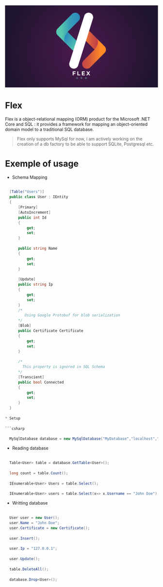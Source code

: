 <p align="center">
  <img src="Utils/logo.png" />
</p>

# Flex 

Flex is a object-relational mapping (ORM) product for the Microsoft .NET Core and SQL : it provides a framework for mapping an object-oriented domain model to a traditional SQL database.

> Flex only supports MySql for now, i am actively working on the creation of a db factory to be able to support SQLite, Postgresql etc.
# Exemple of usage


* Schema Mapping

```csharp

  [Table("Users")]
  public class User : IEntity
  { 
      [Primary]
      [AutoIncrement]
      public int Id
      {
          get;
          set;
      }

      public string Name
      {
          get;
          set;
      }

      [Update]
      public string Ip
      {
          get;
          set;
      }
      /*
         Using Google Protobuf for blob serialization
      */
      [Blob]
      public Certificate Certificate
      {
          get;
          set;
      }

      /*
        This property is ignored in SQL Schema
      */
      [Transcient] 
      public bool Connected
      {
          get;
          set;
      }
  }

* Setup

```csharp

  MySqlDatabase database = new MySqlDatabase("MyDatabase","localhost","root","");
```

* Reading database

```csharp

  Table<User> table = database.GetTable<User>();

  long count = table.Count();

  IEnumerable<User> Users = table.Select();

  IEnumerable<User> users = table.Select(x=> x.Username == "John Doe").GroupBy(x => x.Ip); // Dynamic query builder

```

* Writting database

```csharp

  User user = new User();
  user.Name = "John Doe";
  user.Certificate = new Certificate();

  user.Insert();

  user.Ip = "127.0.0.1";

  user.Update();

  table.DeleteAll();

  database.Drop<User>();

```


